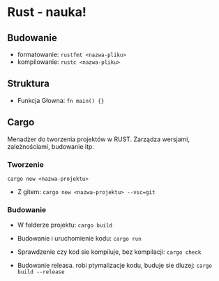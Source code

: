 # Rust - nauka!

## Budowanie
* formatowanie: ``` rustfmt <nazwa-pliku> ```
* kompilowanie: ``` rustc <nazwa-pliku> ```

## Struktura
* Funkcja Głowna:
``` fn main() {} ```

## Cargo
Menadżer do tworzenia projektów w RUST. Zarządza wersjami, zależnościami, budowanie itp.

### Tworzenie
``` cargo new <nazwa-projektu> ```
* Z gitem:
``` cargo new <nazwa-projektu> --vsc=git ```

### Budowanie
* W folderze projektu:
``` cargo build ```

* Budowanie i uruchomienie kodu:
``` cargo run ```

* Sprawdzenie czy kod sie kompiluje, bez kompilacji:
``` cargo check ```

* Budowanie releasa. robi ptymalizacje kodu, buduje sie dluzej:
``` cargo build --release ```